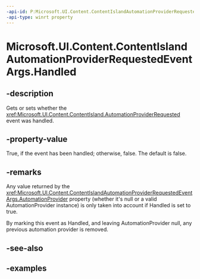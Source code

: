 ```yaml
---
-api-id: P:Microsoft.UI.Content.ContentIslandAutomationProviderRequestedEventArgs.Handled
-api-type: winrt property
---
```


# Microsoft.UI.Content.ContentIslandAutomationProviderRequestedEventArgs.Handled

<!--
public bool Handled { get; set; }
-->

## -description

Gets or sets whether the <xref:Microsoft.UI.Content.ContentIsland.AutomationProviderRequested> event was handled.

## -property-value

True, if the event has been handled; otherwise, false. The default is false.

## -remarks

Any value returned by the <xref:Microsoft.UI.Content.ContentIslandAutomationProviderRequestedEventArgs.AutomationProvider> property (whether it's null or a valid AutomationProvider instance) is only taken into account if Handled is set to true.

By marking this event as Handled, and leaving AutomationProvider null, any previous automation provider is removed.

## -see-also

## -examples
